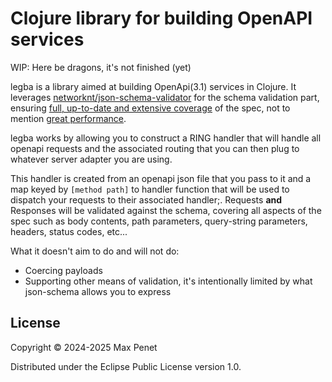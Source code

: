 # Clojure library for building OpenAPI services

WIP: Here be dragons, it's not finished (yet)

legba is a library aimed at building OpenApi(3.1) services in Clojure. It
leverages
[networknt/json-schema-validator](https://github.com/networknt/json-schema-validator)
for the schema validation part, ensuring [full, up-to-date and extensive
coverage](https://www.creekservice.org/json-schema-validation-comparison/functional)
of the spec, not to mention [great
performance](https://www.creekservice.org/json-schema-validation-comparison/performance).

legba works by allowing you to construct a RING handler that will handle all
openapi requests and the associated routing that you can then plug to whatever
server adapter you are using.

This handler is created from an openapi json file that you pass to it and a map
keyed by `[method path]` to handler function that will be used to dispatch your
requests to their associated handler;. Requests **and** Responses will be
validated against the schema, covering all aspects of the spec such as body
contents, path parameters, query-string parameters, headers, status codes,
etc...


What it doesn't aim to do and will not do:

* Coercing payloads
* Supporting other means of validation, it's intentionally limited by what
  json-schema allows you to express

## License

Copyright © 2024-2025 Max Penet

Distributed under the Eclipse Public License version 1.0.
